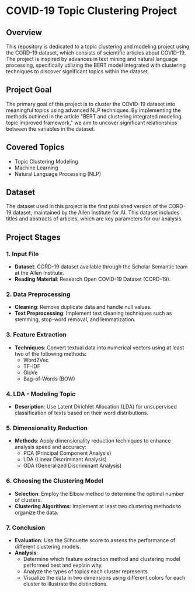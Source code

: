 # COVID-19 Topic Clustering Project

## Overview

This repository is dedicated to a topic clustering and modeling project using the CORD-19 dataset, which consists of scientific articles about COVID-19. The project is inspired by advances in text mining and natural language processing, specifically utilizing the BERT model integrated with clustering techniques to discover significant topics within the dataset.

## Project Goal

The primary goal of this project is to cluster the COVID-19 dataset into meaningful topics using advanced NLP techniques. By implementing the methods outlined in the article "BERT and clustering integrated modeling topic improved framework," we aim to uncover significant relationships between the variables in the dataset.

## Covered Topics
- Topic Clustering Modeling
- Machine Learning
- Natural Language Processing (NLP)

## Dataset

The dataset used in this project is the first published version of the CORD-19 dataset, maintained by the Allen Institute for AI. This dataset includes titles and abstracts of articles, which are key parameters for our analysis.

## Project Stages

### 1. Input File
- **Dataset**: CORD-19 dataset available through the Scholar Semantic team at the Allen Institute.
- **Reading Material**: Research Open COVID-19 Dataset (CORD-19).

### 2. Data Preprocessing
- **Cleaning**: Remove duplicate data and handle null values.
- **Text Preprocessing**: Implement text cleaning techniques such as stemming, stop-word removal, and lemmatization.

### 3. Feature Extraction
- **Techniques**: Convert textual data into numerical vectors using at least two of the following methods:
  - Word2Vec
  - TF-IDF
  - GloVe
  - Bag-of-Words (BOW)

### 4. LDA - Modeling Topic
- **Description**: Use Latent Dirichlet Allocation (LDA) for unsupervised classification of texts based on their word distributions.

### 5. Dimensionality Reduction
- **Methods**: Apply dimensionality reduction techniques to enhance analysis speed and accuracy:
  - PCA (Principal Component Analysis)
  - LDA (Linear Discriminant Analysis)
  - GDA (Generalized Discriminant Analysis)

### 6. Choosing the Clustering Model
- **Selection**: Employ the Elbow method to determine the optimal number of clusters.
- **Clustering Algorithms**: Implement at least two clustering methods to organize the data.

### 7. Conclusion
- **Evaluation**: Use the Silhouette score to assess the performance of different clustering models.
- **Analysis**:
  - Determine which feature extraction method and clustering model performed best and explain why.
  - Analyze the types of topics each cluster represents.
  - Visualize the data in two dimensions using different colors for each cluster to illustrate the distinctions.
